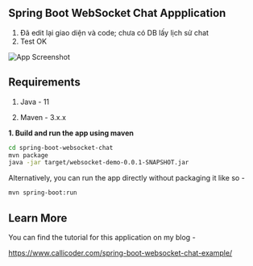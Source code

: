 ## Spring Boot WebSocket Chat Appplication
1. Đã edit lại giao diện và code; chưa có DB lấy lịch sử chat
2. Test OK

![App Screenshot](screenshot.png)

## Requirements

1. Java - 11

2. Maven - 3.x.x

**1. Build and run the app using maven**

```bash
cd spring-boot-websocket-chat
mvn package
java -jar target/websocket-demo-0.0.1-SNAPSHOT.jar
```

Alternatively, you can run the app directly without packaging it like so -

```bash
mvn spring-boot:run
```

## Learn More

You can find the tutorial for this application on my blog -

https://www.callicoder.com/spring-boot-websocket-chat-example/
